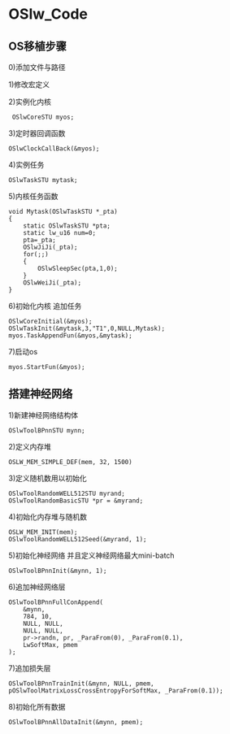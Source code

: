 # OSlw_Code
## OS移植步骤

0)添加文件与路径

1)修改宏定义

2)实例化内核
~~~
 OSlwCoreSTU myos;
~~~
3)定时器回调函数
~~~
OSlwClockCallBack(&myos);
~~~
4)实例任务
~~~
OSlwTaskSTU mytask;
~~~
5)内核任务函数
~~~
void Mytask(OSlwTaskSTU *_pta)
{
	static OSlwTaskSTU *pta; 
	static lw_u16 num=0;
	pta=_pta;
	OSlwJiJi(_pta);
	for(;;)	
	{
		OSlwSleepSec(pta,1,0);
	}
	OSlwWeiJi(_pta);
}
~~~
6)初始化内核 追加任务
~~~
OSlwCoreInitial(&myos);
OSlwTaskInit(&mytask,3,"T1",0,NULL,Mytask);
myos.TaskAppendFun(&myos,&mytask);
~~~

7)启动os
~~~
myos.StartFun(&myos);
~~~


## 搭建神经网络

1)新建神经网络结构体
~~~
OSlwToolBPnnSTU mynn;
~~~

2)定义内存堆
~~~
OSLW_MEM_SIMPLE_DEF(mem, 32, 1500)
~~~

3)定义随机数用以初始化
~~~
OSlwToolRandomWELL512STU myrand;
OSlwToolRandomBasicSTU *pr = &myrand;
~~~

4)初始化内存堆与随机数
~~~
OSLW_MEM_INIT(mem);
OSlwToolRandomWELL512Seed(&myrand, 1);
~~~

5)初始化神经网络 并且定义神经网络最大mini-batch
~~~
OSlwToolBPnnInit(&mynn, 1);
~~~

6)追加神经网络层
~~~
OSlwToolBPnnFullConAppend(
	&mynn,
	784, 10,
	NULL, NULL,
	NULL, NULL,
	pr->randn, pr, _ParaFrom(0), _ParaFrom(0.1),
	LwSoftMax, pmem
);
~~~

7)追加损失层
~~~
OSlwToolBPnnTrainInit(&mynn, NULL, pmem, pOSlwToolMatrixLossCrossEntropyForSoftMax, _ParaFrom(0.1));
~~~

8)初始化所有数据
~~~
OSlwToolBPnnAllDataInit(&mynn, pmem);
~~~

